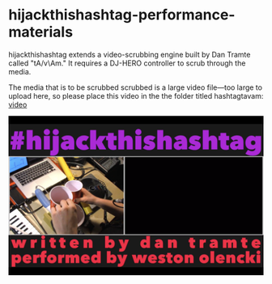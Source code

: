 # hijackthishashtag-performance-materials

hijackthishashtag extends a video-scrubbing engine built by Dan Tramte called "tA/v\Am." It requires a DJ-HERO controller to scrub through the media. 

The media that is to be scrubbed scrubbed is a large video file—too large to upload here, so please place this video in the the folder titled hashtagtavam: 
[video](https://www.dropbox.com/s/e38ebvsukow6em7/DraftE.mov?dl=0)


[![IMAGE ALT TEXT HERE](https://raw.githubusercontent.com/datramt/hijackthishashtag-performance-materials/master/screenshot.png)](https://youtu.be/F0ZlDVVzDxw)
